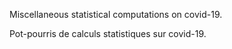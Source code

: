Miscellaneous statistical computations on covid-19.

Pot-pourris de calculs statistiques sur covid-19.